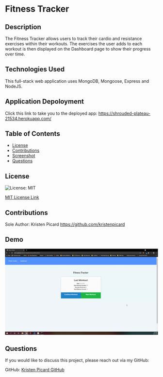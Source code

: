 # Fitness Tracker

## Description

The Fitness Tracker allows users to track their cardio and resistance exercises within their workouts. The exercises the user adds to each workout is then displayed on the Dashboard page to show their progress over time.

## Technologies Used

This full-stack web application uses MongoDB, Mongoose, Express and NodeJS.

## Application Depoloyment

Click this link to take you to the deployed app: https://shrouded-plateau-21534.herokuapp.com/

## Table of Contents

- [License](#license)
- [Contributions](#contributions)
- [Screenshot](#screenshot)
- [Questions](#questions)

## License

![License: MIT](https://img.shields.io/badge/License-MIT-yellow.svg)

[MIT License Link](https://spdx.org/licenses/MIT.html)

## Contributions

Sole Author: Kristen Picard
https://github.com/kristenpicard

## Demo

![Demo](assets/1.gif)

## Questions

If you would like to discuss this project, please reach out via my GitHub:

GitHub: [Kristen Picard GitHub](https://github.com/kristenpicard)
